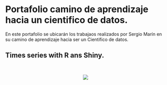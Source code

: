 # Portafolio camino de aprendizaje hacia un cientifico de datos.

En este portafolio se ubicarán los trabajaos realizados por Sergio Marín en su camino de aprendizaje hacia ser un Cientifico de datos.

## Times series with R ans Shiny.

<br/>
<p align="center">
  <img src="https://imgur.com/a/r8ttMPB">
</p>




